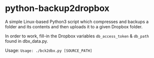 # python-backup2dropbox

A simple Linux-based Python3 script which compresses and backups a folder and its contents and then uploads it to a given Dropbox folder.

In order to work, fill-in the Dropbox variables `db_access_token` & `db_path` found in dbx_data.py.

Usage: `Usage: ./bck2dbx.py [SOURCE_PATH]`
